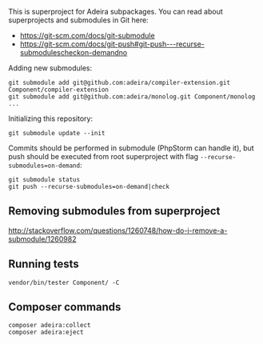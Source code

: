 This is superproject for Adeira subpackages. You can read about superprojects and submodules in Git here:
- https://git-scm.com/docs/git-submodule
- https://git-scm.com/docs/git-push#git-push---recurse-submodulescheckon-demandno

Adding new submodules:

    git submodule add git@github.com:adeira/compiler-extension.git Component/compiler-extension
    git submodule add git@github.com:adeira/monolog.git Component/monolog
    ...

Initializing this repository:

    git submodule update --init

Commits should be performed in submodule (PhpStorm can handle it), but push should be executed from root superproject with flag `--recurse-submodules=on-demand`:

    git submodule status
    git push --recurse-submodules=on-demand|check

Removing submodules from superproject
-----
http://stackoverflow.com/questions/1260748/how-do-i-remove-a-submodule/1260982

Running tests
-----
    vendor/bin/tester Component/ -C

Composer commands
-----
    composer adeira:collect
    composer adeira:eject
